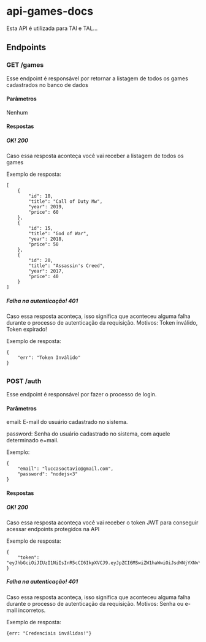 # api-games-docs
Esta API é utilizada para TAl e TAL...
## Endpoints
### GET /games
Esse endpoint é responsável por retornar a listagem de todos os games cadastrados no banco de dados
#### Parâmetros
Nenhum
#### Respostas
##### OK! 200
Caso essa resposta aconteça você vai receber a listagem de todos os games

Exemplo de resposta:
```
[
    {
        "id": 10,
        "title": "Call of Duty Mw",
        "year": 2019,
        "price": 60
    },
    {
        "id": 15,
        "title": "God of War",
        "year": 2018,
        "price": 50
    },
    {
        "id": 20,
        "title": "Assassin's Creed",
        "year": 2017,
        "price": 40
    }
]
```
##### Falha na autenticação! 401
Caso essa resposta aconteça, isso significa que aconteceu alguma falha durante o processo de autenticação da requisição. Motivos: Token inválido, Token expirado!

Exemplo de resposta:

```
{
    "err": "Token Inválido"
}
```
##
### POST /auth
Esse endpoint é responsável por fazer o processo de login.
#### Parâmetros
email: E-mail do usuário cadastrado no sistema.

password: Senha do usuário cadastrado no sistema, com aquele determinado e=mail.

Exemplo:
```
{
    "email": "luccasoctavio@gmail.com",
    "password": "nodejs<3"
}
```

#### Respostas
##### OK! 200
Caso essa resposta aconteça você vai receber o token JWT para conseguir acessar endpoints protegidos na API

Exemplo de resposta:
```
{
    "token": "eyJhbGciOiJIUzI1NiIsInR5cCI6IkpXVCJ9.eyJpZCI6MSwiZW1haWwiOiJsdWNjYXNvY3RhdmlvQGdtYWlsLmNvbSIsImlhdCI6MTczMDgzNTAyNSwiZXhwIjoxNzMxMDA3ODI1fQ.dZ6I44Ze3O2WjGbo6UbENyB7ueA6fskmOMg9TC6keUA"
}
```
##### Falha na autenticação! 401
Caso essa resposta aconteça, isso significa que aconteceu alguma falha durante o processo de autenticação da requisição. Motivos: Senha ou e-mail incorretos.

Exemplo de resposta:

```
{err: "Credenciais inválidas!"}
```
